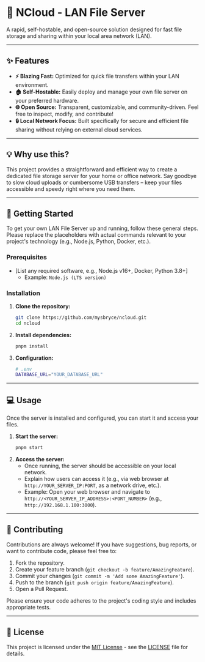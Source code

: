 # 🚀 NCloud - LAN File Server

A rapid, self-hostable, and open-source solution designed for fast file storage and sharing within your local area network (LAN).

-----

## ✨ Features

  * **⚡️ Blazing Fast:** Optimized for quick file transfers within your LAN environment.
  * **🏠 Self-Hostable:** Easily deploy and manage your own file server on your preferred hardware.
  * **🌐 Open Source:** Transparent, customizable, and community-driven. Feel free to inspect, modify, and contribute\!
  * **🔒 Local Network Focus:** Built specifically for secure and efficient file sharing without relying on external cloud services.

-----

## 💡 Why use this?

This project provides a straightforward and efficient way to create a dedicated file storage server for your home or office network. Say goodbye to slow cloud uploads or cumbersome USB transfers – keep your files accessible and speedy right where you need them.

-----

## 🚀 Getting Started

To get your own LAN File Server up and running, follow these general steps. Please replace the placeholders with actual commands relevant to your project's technology (e.g., Node.js, Python, Docker, etc.).

### Prerequisites

  * [List any required software, e.g., Node.js v16+, Docker, Python 3.8+]
      * Example: `Node.js (LTS version)`

### Installation

1.  **Clone the repository:**
    ```bash
    git clone https://github.com/mysbryce/ncloud.git
    cd ncloud
    ```
2.  **Install dependencies:**
    ```bash
    pnpm install
    ```
3.  **Configuration:**
    ```bash
    # .env
    DATABASE_URL="YOUR_DATABASE_URL"
    ```

-----

## 💻 Usage

Once the server is installed and configured, you can start it and access your files.

1.  **Start the server:**
    ```bash
    pnpm start
    ```
2.  **Access the server:**
      * Once running, the server should be accessible on your local network.
      * Explain how users can access it (e.g., via web browser at `http://YOUR_SERVER_IP:PORT`, as a network drive, etc.).
      * Example: Open your web browser and navigate to `http://<YOUR_SERVER_IP_ADDRESS>:<PORT_NUMBER>` (e.g., `http://192.168.1.100:3000`).

-----

## 🤝 Contributing

Contributions are always welcome\! If you have suggestions, bug reports, or want to contribute code, please feel free to:

1.  Fork the repository.
2.  Create your feature branch (`git checkout -b feature/AmazingFeature`).
3.  Commit your changes (`git commit -m 'Add some AmazingFeature'`).
4.  Push to the branch (`git push origin feature/AmazingFeature`).
5.  Open a Pull Request.

Please ensure your code adheres to the project's coding style and includes appropriate tests.

-----

## 📄 License

This project is licensed under the [MIT License](https://www.google.com/search?q=LICENSE) - see the [LICENSE](https://www.google.com/search?q=LICENSE) file for details.